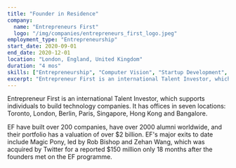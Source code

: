 ```yaml
---
title: "Founder in Residence"
company:
  name: "Entrepreneurs First"
  logo: "/img/companies/entrepreneurs_first_logo.jpeg"
employment_type: "Entrepreneurship"
start_date: 2020-09-01
end_date: 2020-12-01
location: "London, England, United Kingdom"
duration: "4 mos"
skills: ["Entrepreneurship", "Computer Vision", "Startup Development", "Deep Learning", "Product Development", "Business Strategy"]
excerpt: "Entrepreneur First is an international Talent Investor, which supports individuals to build technology companies. It has offices in seven locations: Toronto, London, Paris, Berlin, Singapore, Bangalore and Hong Kong."
---
```


Entrepreneur First is an international Talent Investor, which supports individuals to build technology companies. It has offices in seven locations: Toronto, London, Berlin, Paris, Singapore, Hong Kong and Bangalore.

EF have built over 200 companies, have over 2000 alumni worldwide, and their portfolio has a valuation of over $2 billion. EF's major exits to date include Magic Pony, led by Rob Bishop and Zehan Wang, which was acquired by Twitter for a reported $150 million only 18 months after the founders met on the EF programme.